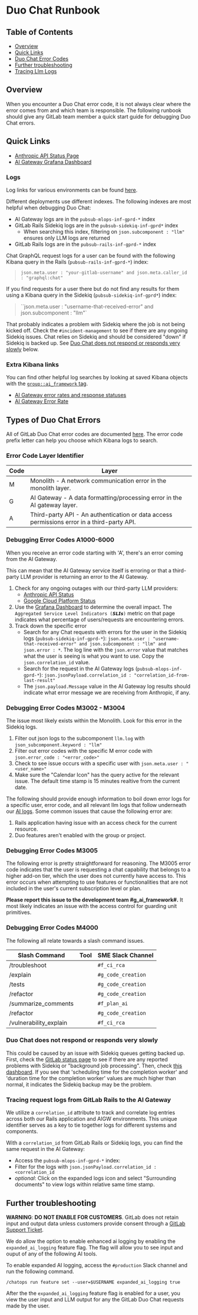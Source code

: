# Duo Chat Runbook

## Table of Contents

- [Overview](#overview)
- [Quick Links](#quick-links)
- [Duo Chat Error Codes](#types-of-duo-chat-errors)
- [Further troubleshooting](#further-troubleshooting)
- [Tracing Llm Logs](#tracing-request-logs-from-gitlab-rails-to-the-ai-gateway)

## Overview

When you encounter a Duo Chat error code, it is not always clear where the error comes from and which team is responsible. The following runbook should give any GitLab team member a quick start guide for debugging Duo Chat errors.

## Quick Links

- [Anthropic API Status Page](https://status.anthropic.com/)
- [AI Gateway Grafana Dashboard](https://dashboards.gitlab.net/d/ai-gateway-main/ai-gateway3a-overview?orgId=1)

### Logs

Log links for various environments can be found [here](../logging#quick-start).

Different deployments use different indexes. The following indexes are most helpful when debugging Duo Chat:

- AI Gateway logs are in the `pubsub-mlops-inf-gprd-*` index
- GitLab Rails Sidekiq logs are in the `pubsub-sidekiq-inf-gprd*` index
  - When searching this index, filtering on `json.subcomponent : "llm"` ensures only LLM logs are returned
- GitLab Rails logs are in the `pubsub-rails-inf-gprd-*` index

Chat GraphQL request logs for a user can be found with the following Kibana query in the Rails (`pubsub-rails-inf-gprd-*`) index:

> `json.meta.user : "your-gitlab-username" and json.meta.caller_id : "graphql:chat"`

If you find requests for a user there but do not find any results for them using a Kibana query in the Sidekiq (`pubsub-sidekiq-inf-gprd*`) index:

> ``json.meta.user : "username-that-received-error" and json.subcomponent : "llm"`

That probably indicates a problem with Sidekiq where the job is not being kicked off. Check the `#incident-management` to see if there are any ongoing Sidekiq issues. Chat relies on Sidekiq and should be considered "down" if Sidekiq is backed up. See [Duo Chat does not respond or responds very slowly](#duo-chat-does-not-respond-or-responds-very-slowly) below.


### Extra Kibana links

You can find other helpful log searches by looking at saved Kibana objects with the [`group::ai_framework` tag](https://log.gprd.gitlab.net/app/management/kibana/objects).

- [AI Gateway error rates and response statuses](https://log.gprd.gitlab.net/app/dashboards#/view/5f334d60-cfd7-11ee-bc6b-0b206b291ea1?_g=h@2294574)
- [AI Gateway Error Rate](https://log.gprd.gitlab.net/app/dashboards#/view/52e09bf4-a739-4686-9bb3-2f6bf1d69cab?_g=h@2294574)

## Types of Duo Chat Errors

All of GitLab Duo Chat error codes are documented [here](https://gitlab.com/gitlab-org/gitlab/-/blob/master/doc/user/gitlab_duo_chat/troubleshooting.md#the-gitlab-duo-chat-button-is-not-displayed). The error code prefix letter can help you choose which Kibana logs to search.

### Error Code Layer Identifier

| Code | Layer           |
|------|-----------------|
| M    | Monolith - A network communication error in the monolith layer.     |
| G    | AI Gateway - A data formatting/processing error in the AI gateway layer.     |
| A    | Third-party API - An authentication or data access permissions error in a third-party API.|

### Debugging Error Codes A1000-6000

When you receive an error code starting with 'A', there's an error coming from the AI Gateway.

This can mean that the AI Gateway service itself is erroring or that a third-party LLM provider is returning an error to the AI Gateway.

1. Check for any ongoing outages with our third-party LLM providers:
   - [Anthropic API Status](https://status.anthropic.com/)
   - [Google Cloud Platform Status](https://status.cloud.google.com/)
1. Use the [Grafana Dashboard](https://dashboards.gitlab.net/d/ai-gateway-main/ai-gateway3a-overview?orgId=1) to determine the overall impact. The `Aggregated Service Level Indicators (𝙎𝙇𝙄𝙨)` metric on that page indicates what percentage of users/requests are encountering errors.
1. Track down the specific error
   - Search for any Chat requests with errors for the user in the Sidekiq logs (`pubsub-sidekiq-inf-gprd-*`): `json.meta.user : "username-that-received-error" and json.subcomponent : "llm" and json.error : *`. The log line with the `json.error` value that matches what the user is seeing is what you want to use. Copy the `json.correlation_id` value.
   - Search for the request in the AI Gateway logs (`pubsub-mlops-inf-gprd-*`): `json.jsonPayload.correlation_id : "correlation_id-from-last-result"`
   - The `json.payload.Message` value in the AI Gateway log results should indicate what error message we are receiving from Anthropic, if any.

### Debugging Error Codes M3002 - M3004

The issue most likely exists within the Monolith. Look for this error in the Sidekiq logs.

1. Filter out json logs to the subcomponent `llm.log` with `json_subcomponent.keyword : "llm"`
2. Filter out error codes with the specific M error code with `json.error_code : "<error_code>" `
3. Check to see issue occurs with a specific user with `json.meta.user : "<user_name>" `
4. Make sure the "Calendar Icon" has the query active for the relevant issue. The default time stamp is 15 minutes realtive from the current date.

The following should provide enough information to boil down error logs for a specific user, error code, and all relevant llm logs that follow underneath our [AI logs](https://docs.gitlab.com/ee/administration/logs/#llmlog). Some common issues that cause the following error are:

1. Rails application having issue with an access check for the current resource.
2. Duo features aren't enabled with the group or project.

### Debugging Error Codes M3005

The following error is pretty straightforward for reasoning. The M3005 error code indicates that the user is requesting a chat capability that belongs to a higher add-on tier, which the user does not currently have access to. This error occurs when attempting to use features or functionalities that are not included in the user's current subscription level or plan.

**Please report this issue to the development team #g_ai_framework#.** It most likely indicates an issue with the access control for guarding unit primitives.

### Debugging Error Codes M4000

The following all relate towards a slash command issues.

| Slash Command | Tool | SME Slack Channel |
|---------------|------|------------|
| /troubleshoot              |      | `#f_ci_rca`        |
| /explain            |      | `#g_code_creation`           |
| /tests             |      | `#g_code_creation`           |
| /refactor | |`#g_code_creation` |
| /summarize_comments             |      |  `#f_plan_ai`          |
| /refactor            |      |  `#g_code_creation`          |
| /vulnerability_explain            |      | `#f_ci_rca`           |

### Duo Chat does not respond or responds very slowly
This could be caused by an issue with Sidekiq queues getting backed up.
First, check the [GitLab status page](https://status.gitlab.com/) to see if there are any reported problems with Sidekiq or "background job processing".
Then, check [this dashboard](https://log.gprd.gitlab.net/app/dashboards#/view/3684dc90-73f6-11ee-ac5b-8f88ebd04638). If you see that 'scheduling time for the completion worker' and 'duration time for the completion worker' values are much higher than normal, it indicates the Sidekiq backup may be the problem.


### Tracing request logs from GitLab Rails to the AI Gateway

We utilize a `correlation_id` attribute to track and correlate log entries across both our Rails application and AIGW environments. This unique identifier serves as a key to tie together logs for different systems and components.

With a `correlation_id` from GitLab Rails or Sidekiq logs, you can find the same request in the AI Gateway:

- Access the `pubsub-mlops-inf-gprd-*` index:
- Filter for the logs with `json.jsonPayload.correlation_id : <correlation_id`
- _optional_: Click on the expanded logs icon and select "Surrounding documents" to view logs within relative same time stamp.

## Further troubleshooting

**WARNING**: **DO NOT ENABLE FOR CUSTOMERS**.
GitLab does not retain input and output data unless customers provide consent through a [GitLab Support Ticket](https://docs.gitlab.com/ee/user/gitlab_duo/data_usage.html#:~:text=GitLab%20does%20not%20retain%20input%20and%20output%20data%20unless%20customers%20provide%20consent%20through%20a%20GitLab%20Support%20Ticket.).

We do allow the option to enable enhanced ai logging by enabling the `expanded_ai_logging` feature flag. The flag will allow you to see input and ouput of any of the following AI tools.

To enable expanded AI logging, access the `#production` Slack channel and run the following command.

```
/chatops run feature set --user=$USERNAME expanded_ai_logging true
```

After the the `expanded_ai_logging` feature flag is enabled for a user, you view the user input and LLM output for any the GitLab Duo Chat requests made by the user.
